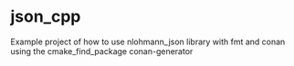 # json_cpp

Example project of how to use nlohmann_json library with
fmt and conan using the cmake_find_package conan-generator

